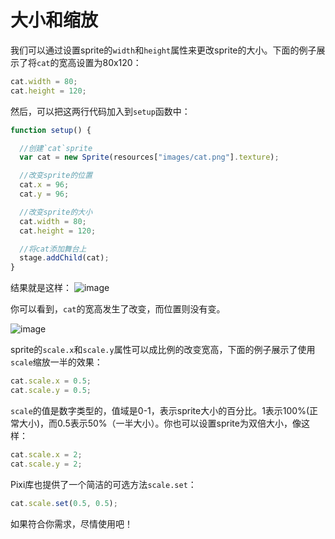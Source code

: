 # 大小和缩放

我们可以通过设置sprite的`width`和`height`属性来更改sprite的大小。下面的例子展示了将`cat`的宽高设置为80x120：

```js
cat.width = 80;
cat.height = 120;
```
然后，可以把这两行代码加入到`setup`函数中：

```js
function setup() {

  //创建`cat`sprite
  var cat = new Sprite(resources["images/cat.png"].texture);

  //改变sprite的位置
  cat.x = 96;
  cat.y = 96;

  //改变sprite的大小
  cat.width = 80;
  cat.height = 120;

  //将cat添加舞台上
  stage.addChild(cat);
}
```

结果就是这样：
![image](https://raw.githubusercontent.com/kittykatattack/learningPixi/master/examples/images/screenshots/05.png)

你可以看到，`cat`的宽高发生了改变，而位置则没有变。

![image](https://raw.githubusercontent.com/kittykatattack/learningPixi/master/examples/images/screenshots/06.png)

sprite的`scale.x`和`scale.y`属性可以成比例的改变宽高，下面的例子展示了使用`scale`缩放一半的效果：

```js
cat.scale.x = 0.5;
cat.scale.y = 0.5;
```

`scale`的值是数字类型的，值域是0-1，表示sprite大小的百分比。1表示100%(正常大小)，而0.5表示50%（一半大小）。你也可以设置sprite为双倍大小，像这样：

```js
cat.scale.x = 2;
cat.scale.y = 2;
```

Pixi库也提供了一个简洁的可选方法`scale.set`：

```js
cat.scale.set(0.5, 0.5);
```

如果符合你需求，尽情使用吧！


